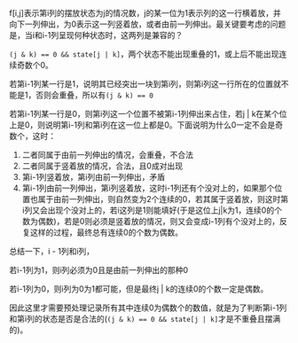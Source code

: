f[i,j]表示第i列的摆放状态为j的情况数，j的某一位为1表示列的这一行横着放，并向下一列伸出，为0表示这一列竖着放，或者由前一列伸出。最关键要考虑的问题是，当i和i-1列呈现何种状态时，这两列是兼容的？

`(j & k) == 0 && state[j | k]`，两个状态不能出现重叠的1，或上后不能出现连续奇数个0。

若第i-1列某一行是1，说明其已经突出一块到第i列，则第i列这一行所在的位置就不能是1，否则会重叠，所以有`(j & k) == 0`

若第i-1列某一行是0，则第i列这一个位置不被第i-1列伸出来占住，若j | k在某个位上是0，则说明第i-1列和第i列在这一位上都是0。下面说明为什么0一定不会是奇数个，这时：
1. 二者同属于由前一列伸出的情况，会重叠，不合法
2. 二者同属于竖着放的情况，合法，且0成对出现
3. 第i-1列竖着放，第i列由前一列伸出，矛盾
4. 第i-1列由前一列伸出，第i列竖着放，这时i-1列还有个没对上的，如果那个位置也属于由前一列伸出，则自然变为2个连续的0，若其属于竖着放，则这时第i列又会出现个没对上的，若i这列是1则能填好(于是这位上j|k为1，连续0的个数为偶数)，若是0则必须是竖着放的情况，则又会变成i-1列有个没对上的，反复这样的过程，最终总有连续0的个数为偶数。

总结一下，i - 1列和i列，

若i-1列为1，则i列必须为0且是由前一列伸出的那种0

若i-1列为0，则i列为0为1都可能，但是最终j | k的连续0的个数一定是偶数。

因此这里才需要预处理记录所有其中连续0为偶数个的数值，就是为了判断第i-1列和第i列的状态是否是合法的(`(j & k) == 0 && state[j | k]`才是不重叠且摆满的)。